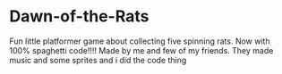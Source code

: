 ﻿# Dawn-of-the-Rats
Fun little platformer game about collecting five spinning rats. Now with 100% spaghetti code!!!!
Made by me and few of my friends. They made music and some sprites and i did the code thing

